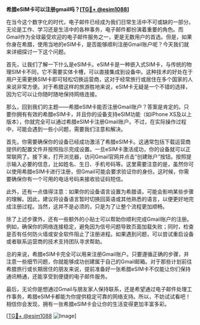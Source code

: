 **希腊eSIM卡可以注册gmail吗？[[TG💪+ @esim1088](https://t.me/s/esim1088)]**

在当今这个数字化的时代，电子邮件已经成为我们日常生活中不可或缺的一部分。无论是工作、学习还是生活中的各种事务，电子邮件都扮演着重要的角色。而Gmail作为全球最受欢迎的电子邮件服务之一，更是无数用户的首选。但是，如果你身在希腊，使用当地的eSIM卡，是否能够顺利注册Gmail账户呢？今天我们就来详细探讨一下这个问题。

首先，让我们了解一下什么是eSIM卡。eSIM卡是一种嵌入式SIM卡，与传统的物理SIM卡不同，它不需要实体卡槽，可以直接集成到设备中。这种技术的好处在于用户无需更换SIM卡即可轻松切换运营商，这对于经常旅行或居住在多个国家的人来说非常方便。对于希腊这样的旅游胜地来说，eSIM卡无疑是一个不错的选择，因为它可以让你随时随地保持网络连接。

那么，回到我们的主题——希腊eSIM卡能否注册Gmail账户？答案是肯定的。只要你拥有有效的希腊eSIM卡，并且你的设备支持eSIM功能（如iPhone XS及以上版本），你就完全可以通过希腊eSIM卡注册Gmail账户。不过，在实际操作过程中，可能会遇到一些小问题，需要我们注意和解决。

首先，你需要确保你的设备已经成功激活了希腊eSIM卡。这通常包括下载运营商提供的配置文件并按照指示完成设置。一旦eSIM卡激活成功，你的设备就可以正常联网了。接下来，打开浏览器，访问Gmail官网并点击“创建账户”按钮。按照提示输入必要的信息，比如姓名、生日、手机号码等。这里需要注意的是，虽然你可以使用希腊eSIM卡进行注册，但Gmail可能会要求验证你的身份。这时候，你需要确保你有一个可用的电话号码来接收验证码短信。

此外，还有一点值得注意：如果你的设备语言设置为希腊语，可能会影响某些步骤的理解。因此，建议将设备语言暂时切换回英语或其他熟悉的语言，以便更好地完成注册过程。当然，这并不是必须的，只是为了让整个流程更加顺畅。

除了上述步骤外，还有一些额外的小贴士可以帮助你顺利完成Gmail账户的注册。例如，确保你的网络连接稳定，避免因为信号问题导致页面加载失败；同时，检查是否有任何防火墙或安全软件阻止了注册进程。如果遇到问题，可以尝试重启设备或者联系运营商的技术支持团队寻求帮助。

总的来说，希腊eSIM卡完全可以用来注册Gmail账户。只要遵循正确的步骤，并注意一些细节问题，你就能够成功创建属于自己的Gmail邮箱。对于那些计划前往希腊旅行或长期居住的朋友来说，提前准备好一张希腊eSIM卡不仅能让你们保持通讯畅通，还能享受到便捷的电子邮件服务。

最后，无论你是想通过Gmail与朋友家人保持联系，还是希望通过电子邮件处理工作事务，希腊eSIM卡都能为你提供稳定可靠的网络支持。所以，不妨试试看吧！相信你会发现，拥有一张希腊eSIM卡会让你的生活变得更加丰富多彩。

[[TG💪+ @esim1088](https://t.me/s/esim1088) ![Image](https://i.postimg.cc/4NQfJmqS/Snipaste-2025-05-13-00-14-12.png)]